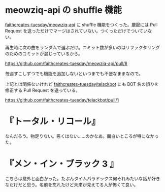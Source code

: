 # meowziq-api の shuffle 機能

[faithcreates-tuesday/meowziq-api][] に shuffle 機能をつくった。厳密には Pull Request を送っただけでマージはされていない。つくっただけでついていない。

再生時に次の曲をランダムで選ぶだけ。コミット数が多いのはリファクタリングのためのコミットが混じっているから。

https://github.com/faithcreates-tuesday/meowziq-api/pull/8

毎週すこしずつでも機能を追加しないといつまでも不便なままなので。

上記とは関係ないけれど [faithcreates-tuesday/telackbot][] にも BOT 名の誤りを修正する Pull Request を送っている。

https://github.com/faithcreates-tuesday/telackbot/pull/1

# 『トータル・リコール』

なんだろう。物足りない。悪くはない……のかなあ。面白いところが特になかった。

# 『メン・イン・ブラック 3 』

こちらは意外と面白かった。たぶんタイムパラドックス何それみたいな話が好きなだけだと思う。名前を忘れたけど未来が見えてる人が怖くて良い。

[faithcreates-tuesday/meowziq-api]: https://github.com/faithcreates-tuesday/meowziq-api
[faithcreates-tuesday/telackbot]: https://github.com/faithcreates-tuesday/telackbot
